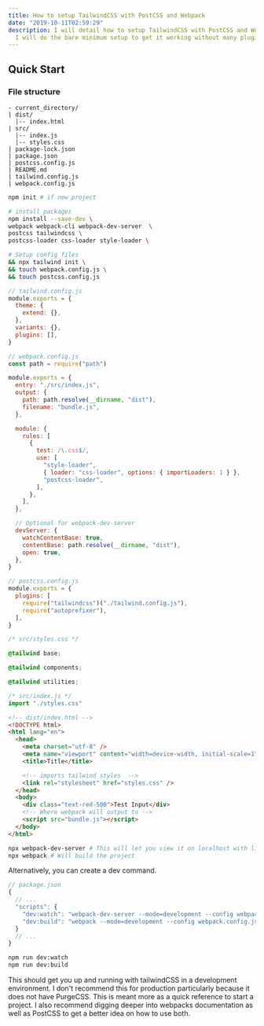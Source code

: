 ```yaml
---
title: How to setup TailwindCSS with PostCSS and Webpack
date: "2019-10-11T02:59:29"
description: I will detail how to setup TailwindCSS with PostCSS and Webpack.
  I will do the bare minimum setup to get it working without many plugins.
---
```


## Quick Start

### File structure

```project
- current_directory/
| dist/
  |-- index.html
| src/
  |-- index.js
  |-- styles.css
| package-lock.json
| package.json
| postcss.config.js
| README.md
| tailwind.config.js
| webpack.config.js
```

```bash
npm init # if new project

# install packages
npm install --save-dev \
webpack webpack-cli webpack-dev-server  \
postcss tailwindcss \
postcss-loader css-loader style-loader \

# Setup config files
&& npx tailwind init \
&& touch webpack.config.js \
&& touch postcss.config.js
```

```javascript
// tailwind.config.js
module.exports = {
  theme: {
    extend: {},
  },
  variants: {},
  plugins: [],
}
```

```javascript
// webpack.config.js
const path = require("path")

module.exports = {
  entry: "./src/index.js",
  output: {
    path: path.resolve(__dirname, "dist"),
    filename: "bundle.js",
  },

  module: {
    rules: [
      {
        test: /\.css$/,
        use: [
          "style-loader",
          { loader: "css-loader", options: { importLoaders: 1 } },
          "postcss-loader",
        ],
      },
    ],
  },

  // Optional for webpack-dev-server
  devServer: {
    watchContentBase: true,
    contentBase: path.resolve(__dirname, "dist"),
    open: true,
  },
}
```

```javascript
// postcss.config.js
module.exports = {
  plugins: [
    require("tailwindcss")("./tailwind.config.js"),
    require("autoprefixer"),
  ],
}
```

```css
/* src/styles.css */

@tailwind base;

@tailwind components;

@tailwind utilities;
```

```javascript
/* src/index.js */
import "./styles.css"
```

```html
<!-- dist/index.html -->
<!DOCTYPE html>
<html lang="en">
  <head>
    <meta charset="utf-8" />
    <meta name="viewport" content="width=device-width, initial-scale=1" />
    <title>Title</title>

    <!-- imports tailwind styles  -->
    <link rel="stylesheet" href="styles.css" />
  </head>
  <body>
    <div class="text-red-500">Test Input</div>
    <!-- Where webpack will output to -->
    <script src="bundle.js"></script>
  </body>
</html>
```

```bash
npx webpack-dev-server # This will let you view it on localhost with live-reload
npx webpack # Will build the project
```

Alternatively, you can create a dev command.

```javascript
// package.json
{
  // ...
  "scripts": {
    "dev:watch": "webpack-dev-server --mode=development --config webpack.config.js"
    "dev:build": "webpack --mode=development --config webpack.config.js"
  }
  // ...
}
```

```bash
npm run dev:watch
npm run dev:build
```

This should get you up and running with tailwindCSS in a development environment.
I don't recommend this for production particularly because it does not have PurgeCSS.
This is meant more as a quick reference to start a project. I also recommend digging
deeper into webpacks documentation as well as PostCSS to get a better idea on how
to use both.
